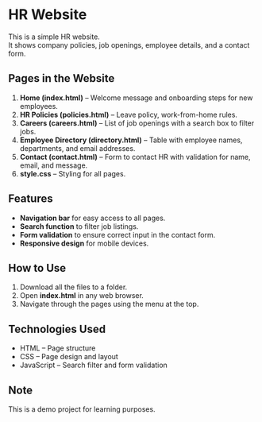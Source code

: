 # HR Website

This is a simple HR website.  
It shows company policies, job openings, employee details, and a contact form.

## Pages in the Website

1. **Home (index.html)** – Welcome message and onboarding steps for new employees.
2. **HR Policies (policies.html)** – Leave policy, work-from-home rules.
3. **Careers (careers.html)** – List of job openings with a search box to filter jobs.
4. **Employee Directory (directory.html)** – Table with employee names, departments, and email addresses.
5. **Contact (contact.html)** – Form to contact HR with validation for name, email, and message.
6. **style.css** – Styling for all pages.

## Features

- **Navigation bar** for easy access to all pages.
- **Search function** to filter job listings.
- **Form validation** to ensure correct input in the contact form.
- **Responsive design** for mobile devices.

## How to Use

1. Download all the files to a folder.
2. Open **index.html** in any web browser.
3. Navigate through the pages using the menu at the top.

## Technologies Used

- HTML – Page structure
- CSS – Page design and layout
- JavaScript – Search filter and form validation

## Note

This is a demo project for learning purposes.
